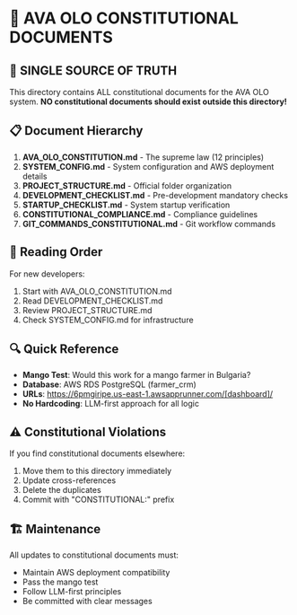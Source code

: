 # 📜 AVA OLO CONSTITUTIONAL DOCUMENTS

## 🚨 SINGLE SOURCE OF TRUTH

This directory contains ALL constitutional documents for the AVA OLO system. 
**NO constitutional documents should exist outside this directory!**

## 📋 Document Hierarchy

1. **AVA_OLO_CONSTITUTION.md** - The supreme law (12 principles)
2. **SYSTEM_CONFIG.md** - System configuration and AWS deployment details
3. **PROJECT_STRUCTURE.md** - Official folder organization
4. **DEVELOPMENT_CHECKLIST.md** - Pre-development mandatory checks
5. **STARTUP_CHECKLIST.md** - System startup verification
6. **CONSTITUTIONAL_COMPLIANCE.md** - Compliance guidelines
7. **GIT_COMMANDS_CONSTITUTIONAL.md** - Git workflow commands

## 🎯 Reading Order

For new developers:
1. Start with AVA_OLO_CONSTITUTION.md
2. Read DEVELOPMENT_CHECKLIST.md
3. Review PROJECT_STRUCTURE.md
4. Check SYSTEM_CONFIG.md for infrastructure

## 🔍 Quick Reference

- **Mango Test**: Would this work for a mango farmer in Bulgaria?
- **Database**: AWS RDS PostgreSQL (farmer_crm)
- **URLs**: https://6pmgiripe.us-east-1.awsapprunner.com/[dashboard]/
- **No Hardcoding**: LLM-first approach for all logic

## ⚠️ Constitutional Violations

If you find constitutional documents elsewhere:
1. Move them to this directory immediately
2. Update cross-references
3. Delete the duplicates
4. Commit with "CONSTITUTIONAL:" prefix

## 🏗️ Maintenance

All updates to constitutional documents must:
- Maintain AWS deployment compatibility
- Pass the mango test
- Follow LLM-first principles
- Be committed with clear messages